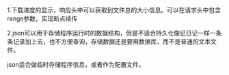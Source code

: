 1.下载进度的显示，响应头中可以获取到文件总的大小信息。可以在请求头中包含range参数，实现断点续传

2.json可以用于存储程序运行时的数据结构，但是不适合持久化像记日记一样一条条记录加上去，也不方便查询，存储数据还是要用数据库，而不是普通的文本文件。

json适合做临时存储程序信息，或者作为配置文件。